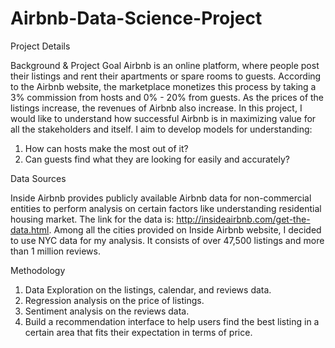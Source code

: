 # Airbnb-Data-Science-Project
Project Details

Background & Project Goal
Airbnb is an online platform, where people post their listings and rent their apartments or spare rooms to guests. According to the Airbnb website, the marketplace monetizes this process by taking a 3% commission from hosts and 0% - 20% from guests. As the prices of the listings increase, the revenues of Airbnb also increase. In this project, I would like to understand how successful Airbnb is in maximizing value for all the stakeholders and itself. I aim to develop models for understanding:
1)	How can hosts make the most out of it?
2)	Can guests find what they are looking for easily and accurately?

Data Sources

Inside Airbnb provides publicly available Airbnb data for non-commercial entities to perform analysis on certain factors like understanding residential housing market. The link for the data is: http://insideairbnb.com/get-the-data.html. Among all the cities provided on Inside Airbnb website, I decided to use NYC data for my analysis. It consists of over 47,500 listings and more than 1 million reviews.

Methodology
1)	Data Exploration on the listings, calendar, and reviews data.
2)	Regression analysis on the price of listings.
3)	Sentiment analysis on the reviews data.
4)	Build a recommendation interface to help users find the best listing in a certain area that fits their expectation in terms of price.

